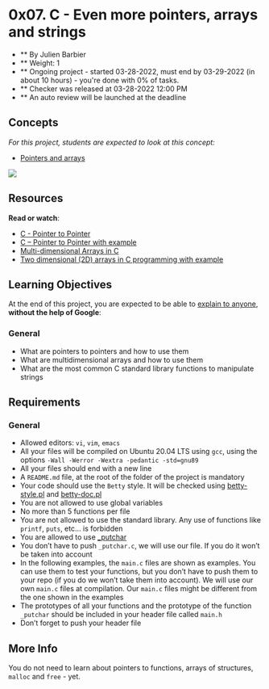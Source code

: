 <div role="main">

<div id="layout-bars">

</div>

<div class="project row">

<div class="col-xs-12 col-md-10 col-lg-8 contains-images">

# 0x07. C - Even more pointers, arrays and strings

<div data-react-class="tags/Tags" data-react-props="{&quot;tags&quot;:[]}" data-react-cache-id="tags/Tags-0">

</div>

  - ** By Julien Barbier
  - ** Weight: 1
  - ** Ongoing project - started 03-28-2022, must end by 03-29-2022 (in
    about 10 hours) - you're done with
    <span id="student_task_done_percentage">0</span>% of tasks.
  - ** Checker was released at 03-28-2022 12:00 PM
  - ** An auto review will be launched at the deadline

<div id="project_id" style="display: none" data-project-id="218">

</div>

## Concepts

<div class="panel panel-default">

<div class="panel-body">

*For this project, students are expected to look at this concept:*

  - [Pointers and arrays](https://alx-intranet.hbtn.io/concepts/60)

</div>

</div>

<div id="project-description" class="well clean">

![](https://s3.amazonaws.com/intranet-projects-files/h…e88afe9ff5cabe2dd0863e1e79b2d02b4103c30b465dd.jpg)

## Resources

**Read or watch**:

  - [C - Pointer to
    Pointer](https://alx-intranet.hbtn.io/rltoken/eyikXPg7ZxCAEuWklB6xtQ "C - Pointer to Pointer")
  - [C – Pointer to Pointer with
    example](https://alx-intranet.hbtn.io/rltoken/ojr7OUUm2I-MULE4lWlrkg "C – Pointer to Pointer with example")
  - [Multi-dimensional Arrays in
    C](https://alx-intranet.hbtn.io/rltoken/HUZIJ6t55KM7d7FBCwWm8Q "Multi-dimensional Arrays in C")
  - [Two dimensional (2D) arrays in C programming with
    example](https://alx-intranet.hbtn.io/rltoken/Dx9nIBRj68sRBGe2NRI_aQ "Two dimensional (2D) arrays in C programming with example")

## Learning Objectives

At the end of this project, you are expected to be able to [explain to
anyone](https://alx-intranet.hbtn.io/rltoken/YpzhlccIJNihbnYgObEStg "explain to anyone"),
**without the help of Google**:

### General

  - What are pointers to pointers and how to use them
  - What are multidimensional arrays and how to use them
  - What are the most common C standard library functions to manipulate
    strings

## Requirements

### General

  - Allowed editors: `vi`, `vim`, `emacs`
  - All your files will be compiled on Ubuntu 20.04 LTS using `gcc`,
    using the options `-Wall -Werror -Wextra -pedantic -std=gnu89`
  - All your files should end with a new line
  - A `README.md` file, at the root of the folder of the project is
    mandatory
  - Your code should use the `Betty` style. It will be checked using
    [betty-style.pl](https://github.com/holbertonschool/Betty/blob/master/betty-style.pl "betty-style.pl")
    and
    [betty-doc.pl](https://github.com/holbertonschool/Betty/blob/master/betty-doc.pl "betty-doc.pl")
  - You are not allowed to use global variables
  - No more than 5 functions per file
  - You are not allowed to use the standard library. Any use of
    functions like `printf`, `puts`, etc… is forbidden
  - You are allowed to use
    [\_putchar](https://github.com/holbertonschool/_putchar.c/blob/master/_putchar.c "_putchar")
  - You don’t have to push `_putchar.c`, we will use our file. If you do
    it won’t be taken into account
  - In the following examples, the `main.c` files are shown as examples.
    You can use them to test your functions, but you don’t have to push
    them to your repo (if you do we won’t take them into account). We
    will use our own `main.c` files at compilation. Our `main.c` files
    might be different from the one shown in the examples
  - The prototypes of all your functions and the prototype of the
    function `_putchar` should be included in your header file called
    `main.h`
  - Don’t forget to push your header file

## More Info

You do not need to learn about pointers to functions, arrays of
structures, `malloc` and `free` - yet.

</div>
